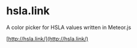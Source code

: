 # hsla.link
A color picker for HSLA values written in Meteor.js


[http://hsla.link/](http://hsla.link/)
